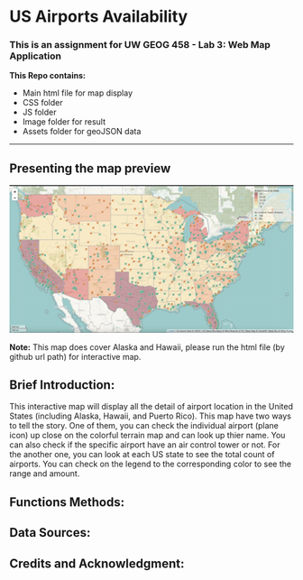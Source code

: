 # US Airports Availability 

### This is an assignment for UW GEOG 458 - Lab 3: Web Map Application

**This Repo contains:**
* Main html file for map display
* CSS folder 
* JS folder
* Image folder for result
* Assets folder for geoJSON data
____________________________________________________________________________________________________________________________________________________________________

## Presenting the map preview 

![!US Airports Map](img/preview.jpg)

**Note:** This map does cover Alaska and Hawaii, please run the html file (by github url path) for interactive map. 

## Brief Introduction:

This interactive map will display all the detail of airport location in the United States (including Alaska, Hawaii, and Puerto Rico). This map have two ways to tell the story. One of them, you can check the individual airport (plane icon) up close on the colorful terrain map and can look up thier name. You can also check if the specific airport have an air control tower or not. For the another one, you can look at each US state to see the total count of airports. You can check on the legend to the corresponding color to see the range and amount.

## Functions Methods:

## Data Sources:

## Credits and Acknowledgment:
